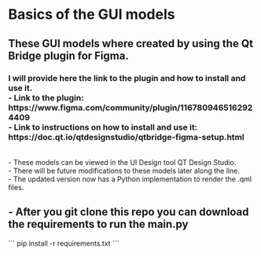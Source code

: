 <h1> Basics of the GUI models </h1>
<h2> These GUI models where created by using the Qt Bridge plugin for Figma. </h2>
<h3> I will provide here the link to the plugin and how to install and use it. 
 <br/>- Link to the plugin: https://www.figma.com/community/plugin/1167809465162924409
 <br/>- Link to instructions on how to install and use it: https://doc.qt.io/qtdesignstudio/qtbridge-figma-setup.html
 </h3>
<br/>- These models can be viewed in the UI Design tool QT Design Studio. 
<br/>- There will be future modifications to these models later along the line.
<br/>- The updated version now has a Python implementation to render the .qml files.
<h2>- After you git clone this repo you can download the requirements to run the main.py</h2>
```
pip install -r requirements.txt
```
